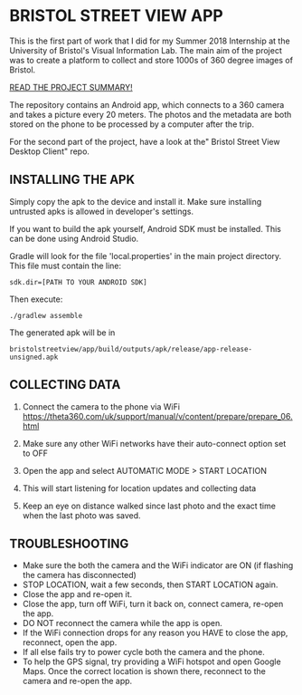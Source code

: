 # BRISTOL STREET VIEW APP

This is the first part of work that I did for my Summer 2018 Internship at the University of Bristol's Visual Information Lab. The main aim of the project was to create a platform to collect and store 1000s of 360 degree images of Bristol.

[READ THE PROJECT SUMMARY!](https://bitbucket.org/kg17815/bristol-street-view-app/src/master/Bristol%20Street%20View%20PROJECT%20SUMMARY.pdf)

The repository contains an Android app, which connects to a 360 camera and takes a picture every 20 meters. The photos and the metadata are both stored on the phone to be processed by a computer after the trip.

For the second part of the project, have a look at the" Bristol Street View Desktop Client" repo.

## INSTALLING THE APK

Simply copy the apk to the device and install it. Make sure installing untrusted apks is allowed in developer's settings.

If you want to build the apk yourself, Android SDK must be installed. This can be done using Android Studio.

Gradle will look for the file 'local.properties' in the main project directory. This file must contain the line:

`sdk.dir=[PATH TO YOUR ANDROID SDK]`

Then execute:

`./gradlew assemble`

The generated apk will be in

`bristolstreetview/app/build/outputs/apk/release/app-release-unsigned.apk`

## COLLECTING DATA

1. Connect the camera to the phone via WiFi
        https://theta360.com/uk/support/manual/v/content/prepare/prepare_06.html

2. Make sure any other WiFi networks have their auto-connect option set to OFF

3. Open the app and select AUTOMATIC MODE > START LOCATION

4. This will start listening for location updates and collecting data

5. Keep an eye on distance walked since last photo and the exact time when the last photo was saved.

## TROUBLESHOOTING

* Make sure the both the camera and the WiFi indicator are ON (if flashing the camera has disconnected)
* STOP LOCATION, wait a few seconds, then START LOCATION again.
* Close the app and re-open it.
* Close the app, turn off WiFi, turn it back on, connect camera, re-open the app.
* DO NOT reconnect the camera while the app is open.
* If the WiFi connection drops for any reason you HAVE to close the app, reconnect, open the app.
* If all else fails try to power cycle both the camera and the phone.
* To help the GPS signal, try providing a WiFi hotspot and open Google Maps. Once the correct location is shown there, reconnect to the camera and re-open the app.


